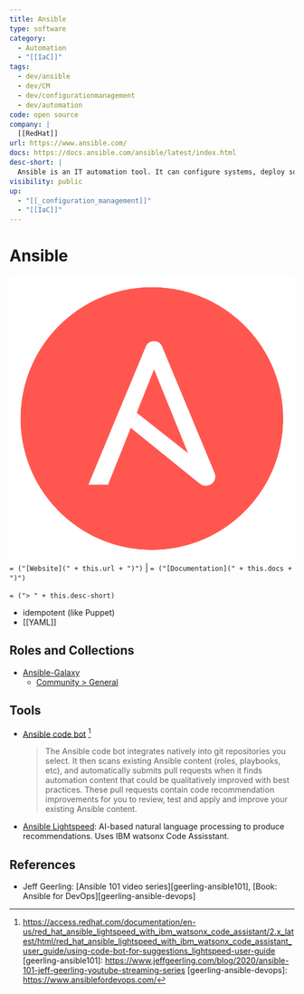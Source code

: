 ```yaml
---
title: Ansible
type: software
category:
  - Automation
  - "[[IaC]]"
tags:
  - dev/ansible
  - dev/CM
  - dev/configurationmanagement
  - dev/automation
code: open source
company: |
  [[RedHat]]
url: https://www.ansible.com/
docs: https://docs.ansible.com/ansible/latest/index.html
desc-short: |
  Ansible is an IT automation tool. It can configure systems, deploy software, and orchestrate more advanced IT tasks such as continuous deployments or zero downtime rolling updates.
visibility: public
up:
  - "[[_configuration_management]]"
  - "[[IaC]]"
---
```

# Ansible

![Ansible logo|20](https://github.com/ansible/logos/blob/main/community-marks/Ansible-Community-Mark-Mango.png?raw=true)  `= ("[Website](" + this.url + ")")` | `= ("[Documentation](" + this.docs + ")")`

`= ("> " + this.desc-short)`

- idempotent (like Puppet)
- [[YAML]]

## Roles and Collections

- [Ansible-Galaxy](https://galaxy.ansible.com/home)
    - [Community > General](https://galaxy.ansible.com/community/general)


## Tools

- [Ansible code bot][ansible-code-bot] [^ansible-code-bot-redhat]
  > The Ansible code bot integrates natively into git repositories you select. It then scans existing Ansible content (roles, playbooks, etc), and automatically submits pull requests when it finds automation content that could be qualitatively improved with best practices. These pull requests contain code recommendation improvements for you to review, test and apply and improve your existing Ansible content.
- [Ansible Lightspeed](https://www.redhat.com/en/technologies/management/ansible/ansible-lightspeed): AI-based natural language processing to produce recommendations. Uses IBM watsonx Code Assisstant.

## References

- Jeff Geerling: [Ansible 101 video series][geerling-ansible101], [Book: Ansible for DevOps][geerling-ansible-devops]

[ansible-code-bot]: <https://github.com/apps/ansible-code-bot>
[^ansible-code-bot-redhat]: <https://access.redhat.com/documentation/en-us/red_hat_ansible_lightspeed_with_ibm_watsonx_code_assistant/2.x_latest/html/red_hat_ansible_lightspeed_with_ibm_watsonx_code_assistant_user_guide/using-code-bot-for-suggestions_lightspeed-user-guide>
[geerling-ansible101]: <https://www.jeffgeerling.com/blog/2020/ansible-101-jeff-geerling-youtube-streaming-series>
[geerling-ansible-devops]: <https://www.ansiblefordevops.com/>